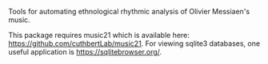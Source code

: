 Tools for automating ethnological rhythmic analysis of Olivier Messiaen's music.

This package requires music21 which is available here:  https://github.com/cuthbertLab/music21. For viewing sqlite3 databases, one useful application is https://sqlitebrowser.org/. 
